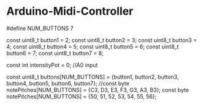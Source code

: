 # Arduino-Midi-Controller


#define NUM_BUTTONS  7

const uint8_t button1 = 2;
const uint8_t button2 = 3;
const uint8_t button3 = 4;
const uint8_t button4 = 5;
const uint8_t button5 = 6;
const uint8_t button6 = 7;
const uint8_t button7 = 8;

const int intensityPot = 0;  //A0 input

const uint8_t buttons[NUM_BUTTONS] = {button1, button2, button3, button4, button5, button6, button7};
//const byte notePitches[NUM_BUTTONS] = {C3, D3, E3, F3, G3, A3, B3};
const byte notePitches[NUM_BUTTONS] = {50, 51, 52, 53, 54, 55, 56};
